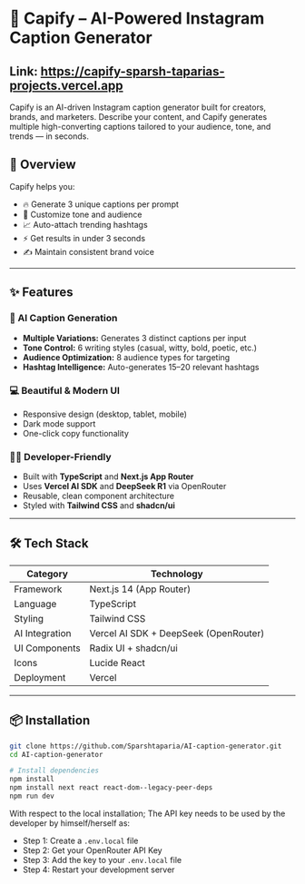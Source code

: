 # 🚀 Capify – AI-Powered Instagram Caption Generator

## Link: https://capify-sparsh-taparias-projects.vercel.app

Capify is an AI-driven Instagram caption generator built for creators, brands, and marketers. Describe your content, and Capify generates multiple high-converting captions tailored to your audience, tone, and trends — in seconds.


## 🎯 Overview

Capify helps you:

- 🔥 Generate 3 unique captions per prompt
- 🎨 Customize tone and audience
- 📈 Auto-attach trending hashtags
- ⚡ Get results in under 3 seconds
- ✍️ Maintain consistent brand voice

---

## ✨ Features

### 🤖 AI Caption Generation
- **Multiple Variations:** Generates 3 distinct captions per input
- **Tone Control:** 6 writing styles (casual, witty, bold, poetic, etc.)
- **Audience Optimization:** 8 audience types for targeting
- **Hashtag Intelligence:** Auto-generates 15–20 relevant hashtags

### 💻 Beautiful & Modern UI
- Responsive design (desktop, tablet, mobile)
- Dark mode support
- One-click copy functionality

### 🧑‍💻 Developer-Friendly
- Built with **TypeScript** and **Next.js App Router**
- Uses **Vercel AI SDK** and **DeepSeek R1** via OpenRouter
- Reusable, clean component architecture
- Styled with **Tailwind CSS** and **shadcn/ui**

---

## 🛠️ Tech Stack

| Category       | Technology                            |
|----------------|----------------------------------------|
| Framework      | Next.js 14 (App Router)                |
| Language       | TypeScript                             |
| Styling        | Tailwind CSS                           |
| AI Integration | Vercel AI SDK + DeepSeek (OpenRouter)  |
| UI Components  | Radix UI + shadcn/ui                   |
| Icons          | Lucide React                           |
| Deployment     | Vercel                                 |

---

## 📦 Installation

```bash
git clone https://github.com/Sparshtaparia/AI-caption-generator.git
cd AI-caption-generator

# Install dependencies
npm install
npm install next react react-dom--legacy-peer-deps
npm run dev
```
With respect to the local installation;
The API key needs to be used by the developer by himself/herself as:
- Step 1: Create a `.env.local` file 
- Step 2: Get your OpenRouter API Key
- Step 3: Add the key to your `.env.local` file
- Step 4: Restart your development server


